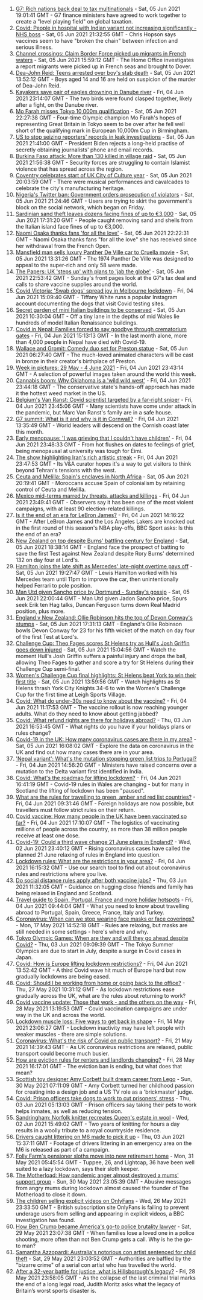 1. [G7: Rich nations back deal to tax multinationals](https://www.bbc.co.uk/news/world-57368247) - Sat, 05 Jun 2021 19:01:41 GMT - G7 finance ministers have agreed to work together to create a "level playing field" on global taxation.
2. [Covid: People in hospital with Indian variant not increasing significantly - NHS boss](https://www.bbc.co.uk/news/uk-57367849) - Sat, 05 Jun 2021 21:32:55 GMT - Chris Hopson says vaccines seem to have "broken the chain" between infection and serious illness.
3. [Channel crossings: Claim Border Force picked up migrants in French waters](https://www.bbc.co.uk/news/uk-england-kent-57369168) - Sat, 05 Jun 2021 15:59:12 GMT - The Home Office investigates a report migrants were picked up in French seas and brought to Dover.
4. [Dea-John Reid: Teens arrested over boy's stab death](https://www.bbc.co.uk/news/uk-england-birmingham-57369451) - Sat, 05 Jun 2021 13:52:12 GMT - Boys aged 14 and 16 are held on suspicion of the murder of Dea-John Reid.
5. [Kayakers save pair of eagles drowning in Danube river](https://www.bbc.co.uk/news/world-europe-57358082) - Fri, 04 Jun 2021 23:14:07 GMT - The two birds were found clasped together, likely after a fight, on the Danube river.
6. [Mo Farah misses Tokyo 10,000m qualification](https://www.bbc.co.uk/sport/athletics/57372151) - Sat, 05 Jun 2021 22:27:38 GMT - Four-time Olympic champion Mo Farah's hopes of representing Great Britain in Tokyo seem to be over after he fell well short of the qualifying mark in European 10,000m Cup in Birmingham.
7. [US to stop seizing reporters' records in leak investigations](https://www.bbc.co.uk/news/world-us-canada-57371402) - Sat, 05 Jun 2021 21:41:00 GMT - President Biden rejects a long-held practise of secretly obtaining journalists' phone and email records.
8. [Burkina Faso attack: More than 130 killed in village raid](https://www.bbc.co.uk/news/world-africa-57368536) - Sat, 05 Jun 2021 21:56:38 GMT - Security forces are struggling to contain Islamist violence that has spread across the region.
9. [Coventry celebrates start of UK City of Culture year](https://www.bbc.co.uk/news/uk-england-coventry-warwickshire-57369328) - Sat, 05 Jun 2021 20:03:59 GMT - There were musical performances and cavalcades to celebrate the city's manufacturing heritage.
10. [Nigeria's Twitter ban: Government orders prosecution of violators](https://www.bbc.co.uk/news/world-africa-57368535) - Sat, 05 Jun 2021 21:24:46 GMT - Users are trying to skirt the government's block on the social network, which began on Friday.
11. [Sardinian sand theft leaves dozens facing fines of up to €3,000](https://www.bbc.co.uk/news/world-europe-57370740) - Sat, 05 Jun 2021 17:31:20 GMT - People caught removing sand and shells from the Italian island face fines of up to €3,000.
12. [Naomi Osaka thanks fans 'for all the love'](https://www.bbc.co.uk/sport/tennis/57372813) - Sat, 05 Jun 2021 22:22:31 GMT - Naomi Osaka thanks fans "for all the love" she has received since her withdrawal from the French Open.
13. [Mansfield man sells luxury Panther De Ville car to Cruella movie](https://www.bbc.co.uk/news/uk-england-nottinghamshire-57350742) - Sat, 05 Jun 2021 13:31:26 GMT - The 1974 Panther De Ville was designed to appeal to the super-rich and only 58 were made.
14. [The Papers: UK 'steps up' with plans to 'jab the globe'](https://www.bbc.co.uk/news/blogs-the-papers-57372626) - Sat, 05 Jun 2021 22:53:42 GMT - Sunday's front pages look at the G7's tax deal and calls to share vaccine supplies around the world.
15. [Covid Victoria: 'Swab dogs' spread joy in Melbourne lockdown](https://www.bbc.co.uk/news/world-australia-57340316) - Fri, 04 Jun 2021 15:09:40 GMT - Tiffany White runs a popular Instagram account documenting the dogs that visit Covid testing sites.
16. [Secret garden of mini Italian buildings to be conserved](https://www.bbc.co.uk/news/uk-wales-57358722) - Sat, 05 Jun 2021 10:30:04 GMT - Off a tiny lane in the depths of mid Wales lie hundreds of model Italian Renaissance buildings.
17. [Covid in Nepal: Families forced to say goodbye through crematorium gates](https://www.bbc.co.uk/news/world-asia-57362876) - Fri, 04 Jun 2021 15:13:13 GMT - In the last month alone, more than 4,000 people in Nepal have died with Covid-19.
18. [Wallace and Gromit: Comedy duo set for Preston statue](https://www.bbc.co.uk/news/uk-england-lancashire-57364753) - Sat, 05 Jun 2021 06:27:40 GMT - The much-loved animated characters will be cast in bronze in their creator's birthplace of Preston.
19. [Week in pictures: 29 May - 4 June 2021](https://www.bbc.co.uk/news/in-pictures-57362129) - Fri, 04 Jun 2021 23:43:14 GMT - A selection of powerful images taken around the world this week.
20. [Cannabis boom: Why Oklahoma is a 'wild wild west'](https://www.bbc.co.uk/news/world-us-canada-57337298) - Fri, 04 Jun 2021 23:44:18 GMT - The conservative state's hands-off approach has made it the hottest weed market in the US.
21. [Belgium's Van Ranst: Covid scientist targeted by a far-right sniper](https://www.bbc.co.uk/news/world-europe-57358492) - Fri, 04 Jun 2021 23:45:06 GMT - Many scientists have come under attack in the pandemic, but Marc Van Ranst's family are in a safe house.
22. [G7 summit: What is it and why is it in Cornwall?](https://www.bbc.co.uk/news/world-49434667) - Fri, 04 Jun 2021 13:35:49 GMT - World leaders will descend on the Cornish coast later this month.
23. [Early menopause: 'I was grieving that I couldn't have children'](https://www.bbc.co.uk/news/newsbeat-57345804) - Fri, 04 Jun 2021 23:48:33 GMT - From hot flushes on dates to feelings of grief, being menopausal at university was tough for Éimi.
24. [The show highlighting Iran's rich artistic streak](https://www.bbc.co.uk/news/entertainment-arts-57314306) - Fri, 04 Jun 2021 23:47:53 GMT - Its V&A curator hopes it's a way to get visitors to think beyond Tehran's tensions with the west.
25. [Ceuta and Melilla: Spain's enclaves in North Africa](https://www.bbc.co.uk/news/world-africa-57305882) - Sat, 05 Jun 2021 20:19:41 GMT - Moroccans accuse Spain of colonialism by retaining control of Ceuta and Melilla.
26. [Mexico mid-terms marred by threats, attacks and killings](https://www.bbc.co.uk/news/world-latin-america-57359252) - Fri, 04 Jun 2021 23:49:41 GMT - Observers say it has been one of the most violent campaigns, with at least 90 election-related killings.
27. [Is it the end of an era for LeBron James?](https://www.bbc.co.uk/sport/basketball/57361225) - Fri, 04 Jun 2021 14:16:22 GMT - After LeBron James and the Los Angeles Lakers are knocked out in the first round of this season's NBA play-offs, BBC Sport asks: Is this the end of an era?
28. [New Zealand on top despite Burns' battling century for England](https://www.bbc.co.uk/sport/cricket/57369263) - Sat, 05 Jun 2021 18:38:14 GMT - England face the prospect of batting to save the first Test against New Zealand despite Rory Burns' determined 132 on day four at Lord's.
29. [Hamilton joins the late shift as Mercedes' late-night overtime pays off](https://www.bbc.co.uk/sport/formula1/57370924) - Sat, 05 Jun 2021 19:27:47 GMT - Lewis Hamilton worked with his Mercedes team until 11pm to improve the car, then unintentionally helped Ferrari to pole position.
30. [Man Utd given Sancho price by Dortmund - Sunday's gossip](https://www.bbc.co.uk/sport/57371050) - Sat, 05 Jun 2021 22:00:44 GMT - Man Utd given Jadon Sancho price, Spurs seek Erik ten Hag talks, Duncan Ferguson turns down Real Madrid position, plus more.
31. [England v New Zealand: Ollie Robinson hits the top of Devon Conway's stumps](https://www.bbc.co.uk/sport/av/cricket/57370874) - Sat, 05 Jun 2021 17:31:13 GMT - England's Ollie Robinson bowls Devon Conway for 23 for his fifth wicket of the match on day four of the first Test at Lord's.
32. [Challenge Cup: Theo Fages scores St Helens try as Hull's Josh Griffin goes down injured](https://www.bbc.co.uk/sport/av/rugby-league/57371553) - Sat, 05 Jun 2021 15:04:56 GMT - Watch the moment Hull's Josh Griffin suffers a painful injury and drops the ball, allowing Theo Fages to gather and score a try for St Helens during their Challenge Cup semi-final.
33. [Women's Challenge Cup final highlights: St Helens beat York to win their first title](https://www.bbc.co.uk/sport/av/rugby-league/57369108) - Sat, 05 Jun 2021 13:59:56 GMT - Watch highlights as St Helens thrash York City Knights 34-6 to win the Women's Challenge Cup for the first time at Leigh Sports Village.
34. [Covid: What do under-30s need to know about the vaccine?](https://www.bbc.co.uk/news/health-57273875) - Fri, 04 Jun 2021 11:17:53 GMT - The vaccine rollout is now reaching younger adults. What do they need to know about getting jabbed?
35. [Covid: What refund rights are there for holidays abroad?](https://www.bbc.co.uk/news/business-51615412) - Thu, 03 Jun 2021 16:53:45 GMT - What rights do you have if your holidays plans or rules change?
36. [Covid-19 in the UK: How many coronavirus cases are there in my area?](https://www.bbc.co.uk/news/uk-51768274) - Sat, 05 Jun 2021 16:08:02 GMT - Explore the data on coronavirus in the UK and find out how many cases there are in your area.
37. ['Nepal variant': What's the mutation stopping green list trips to Portugal?](https://www.bbc.co.uk/news/health-57356109) - Fri, 04 Jun 2021 14:56:20 GMT - Ministers have raised concerns over a mutation to the Delta variant first identified in India.
38. [Covid: What's the roadmap for lifting lockdown?](https://www.bbc.co.uk/news/explainers-52530518) - Fri, 04 Jun 2021 16:41:19 GMT - Covid-19 rules in Wales are changing - but for many in Scotland the lifting of lockdown has been "paused".
39. [What are the rules for travelling to green, amber and red list countries?](https://www.bbc.co.uk/news/explainers-52544307) - Fri, 04 Jun 2021 09:31:46 GMT - Foreign holidays are now possible, but travellers must follow strict rules on their return.
40. [Covid vaccine: How many people in the UK have been vaccinated so far?](https://www.bbc.co.uk/news/health-55274833) - Fri, 04 Jun 2021 17:10:07 GMT - The logistics of vaccinating millions of people across the country, as more than 38 million people receive at least one dose.
41. [Covid-19: Could a third wave change 21 June plans in England?](https://www.bbc.co.uk/news/health-57328469) - Wed, 02 Jun 2021 23:40:12 GMT - Rising coronavirus cases have called the planned 21 June relaxing of rules in England into question.
42. [Lockdown rules: What are the restrictions in your area?](https://www.bbc.co.uk/news/uk-54373904) - Fri, 04 Jun 2021 16:15:32 GMT - Use our search tool to find out about coronavirus rules and restrictions where you live.
43. [Do social distance rules apply after both vaccine jabs?](https://www.bbc.co.uk/news/uk-51506729) - Thu, 03 Jun 2021 11:32:05 GMT - Guidance on hugging close friends and family has being relaxed in England and Scotland.
44. [Travel guide to Spain, Portugal, France and more holiday hotspots](https://www.bbc.co.uk/news/explainers-56997931) - Fri, 04 Jun 2021 09:44:04 GMT - What you need to know about travelling abroad to Portugal, Spain, Greece, France, Italy and Turkey.
45. [Coronavirus: When can we stop wearing face masks or face coverings?](https://www.bbc.co.uk/news/health-51205344) - Mon, 17 May 2021 14:52:18 GMT - Rules are relaxing, but masks are still needed in some settings - here's where and why.
46. [Tokyo Olympic Games: When are they and will they go ahead despite Covid?](https://www.bbc.co.uk/news/world-asia-57240044) - Thu, 03 Jun 2021 09:09:39 GMT - The Tokyo Summer Olympics are due to start in July, despite a surge in Covid cases in Japan.
47. [Covid: How is Europe lifting lockdown restrictions?](https://www.bbc.co.uk/news/explainers-53640249) - Fri, 04 Jun 2021 13:52:42 GMT - A third Covid wave hit much of Europe hard but now gradually lockdowns are being eased.
48. [Covid: Should I be working from home or going back to the office?](https://www.bbc.co.uk/news/business-52567567) - Thu, 27 May 2021 10:31:12 GMT - As lockdown restrictions ease gradually across the UK, what are the rules about returning to work?
49. [Covid vaccine update: Those that work - and the others on the way](https://www.bbc.co.uk/news/health-51665497) - Fri, 28 May 2021 13:19:53 GMT - Covid vaccination campaigns are under way in the UK and across the world.
50. [Lockdown muscle loss: Five ways to get back in shape](https://www.bbc.co.uk/news/uk-56887390) - Fri, 14 May 2021 23:06:27 GMT - Lockdown inactivity may have left people with weaker muscles - there are simple solutions.
51. [Coronavirus: What's the risk of Covid on public transport?](https://www.bbc.co.uk/news/health-51736185) - Fri, 21 May 2021 14:39:43 GMT - As UK coronavirus restrictions are relaxed, public transport could become much busier.
52. [How are eviction rules for renters and landlords changing?](https://www.bbc.co.uk/news/explainers-53860154) - Fri, 28 May 2021 16:17:01 GMT - The eviction ban is ending, but what does that mean?
53. [Scottish toy designer Amy Corbett built dream career from Lego](https://www.bbc.co.uk/news/uk-scotland-glasgow-west-57282419) - Sun, 30 May 2021 07:11:09 GMT - Amy Corbett turned her childhood passion for creating into a design job and a US TV role as a 'brickmaster' judge.
54. [Covid: Prison officers take dogs to work to cut prisoners' stress](https://www.bbc.co.uk/news/uk-wales-57317334) - Thu, 03 Jun 2021 05:13:03 GMT - Prison officers say taking their pets to work helps inmates, as well as reducing tension.
55. [Sandringham: Norfolk knitter recreates Queen's estate in wool](https://www.bbc.co.uk/news/uk-england-norfolk-57334420) - Wed, 02 Jun 2021 15:49:02 GMT - Two years of knitting for hours a day results in a woolly tribute to a royal countryside residence.
56. [Drivers caught littering on M6 made to pick it up](https://www.bbc.co.uk/news/uk-england-stoke-staffordshire-57347552) - Thu, 03 Jun 2021 15:37:11 GMT - Footage of drivers littering in an emergency area on the M6 is released as part of a campaign.
57. [Folly Farm's pensioner sloths move into new retirement home](https://www.bbc.co.uk/news/uk-wales-57276982) - Mon, 31 May 2021 05:45:54 GMT - Tuppee, 26, and Lightcap, 36 have been well suited to a lazy lockdown, says their sloth keeper.
58. [The Motherload: How pandemic anger almost destroyed a mums' support group](https://www.bbc.co.uk/news/stories-57285368) - Sun, 30 May 2021 23:05:39 GMT - Abusive messages from angry mums during lockdown almost caused the founder of The Motherload to close it down.
59. [The children selling explicit videos on OnlyFans](https://www.bbc.co.uk/news/uk-57255983) - Wed, 26 May 2021 23:33:50 GMT - British subscription site OnlyFans is failing to prevent underage users from selling and appearing in explicit videos, a BBC investigation has found.
60. [How Ben Crump became America's go-to police brutality lawyer](https://www.bbc.co.uk/news/world-us-canada-57038162) - Sat, 29 May 2021 23:07:38 GMT - When families lose a loved one in a police shooting, more often than not Ben Crump gets a call. Why is he the go-to man?
61. [Samantha Azzopardi: Australia's notorious con artist sentenced for child theft](https://www.bbc.co.uk/news/world-australia-57284621) - Sat, 29 May 2021 23:03:52 GMT - Authorities are baffled by the "bizarre crime" of a serial con artist who has travelled the world.
62. [After a 32-year battle for justice, what is Hillsborough's legacy?](https://www.bbc.co.uk/news/uk-57281398) - Fri, 28 May 2021 23:58:05 GMT - As the collapse of the last criminal trial marks the end of a long legal road, Judith Moritz asks what the legacy of Britain’s worst sports disaster is.
